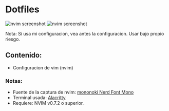 # Dotfiles

![nvim screenshot](https://i.ibb.co/ZBwWz8b/screenshot1.png)
![nvim screenshot](https://i.ibb.co/G73nq7G/screenshot2.png)

Nota: Si usa mi configuracion, vea antes la configuracion. Usar bajo propio riesgo.

## Contenido:
- Configuracion de vim (nvim)


### Notas:
- Fuente de la captura de nvim: [mononoki Nerd Font Mono](https://www.nerdfonts.com/font-downloads)
- Terminal usada: [Alacritty](https://alacritty.org/)
- Requiere: NVIM v0.7.2 o superior.